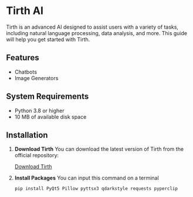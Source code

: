 # Tirth AI

Tirth is an advanced AI designed to assist users with a variety of tasks, including natural language processing, data analysis, and more. This guide will help you get started with Tirth.

## Features

- Chatbots
- Image Generators

## System Requirements

- Python 3.8 or higher
- 10 MB of available disk space

## Installation

1. **Download Tirth**
   You can download the latest version of Tirth from the official repository:

   [Download Tirth](https://github.com/NeonPr0/Tirth/releases)

2. **Install Packages**
  You can input this command on a terminal
   ```bash
   pip install PyQt5 Pillow pyttsx3 qdarkstyle requests pyperclip
